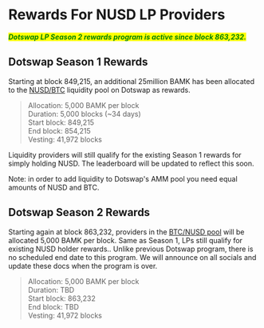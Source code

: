 # Rewards For NUSD LP Providers

_<mark style="color:green;">**Dotswap LP Season 2 rewards program is active since block 863,232.**</mark>_

## Dotswap Season 1 Rewards

Starting at block 849,215, an additional 25million BAMK has been allocated to the [NUSD/BTC](https://www.dotswap.app/swap#R\_BTC\_NUSD%E2%80%A2NUSD%E2%80%A2NUSD%E2%80%A2NUSD) liquidity pool on Dotswap as rewards.

> Allocation: 5,000 BAMK per block \
> Duration: 5,000 blocks (\~34 days) \
> Start block: 849,215 \
> End block: 854,215 \
> Vesting: 41,972 blocks

Liquidity providers will still qualify for the existing Season 1 rewards for simply holding NUSD. The leaderboard will be updated to reflect this soon.

Note: in order to add liquidity to Dotswap's AMM pool you need equal amounts of NUSD and BTC.&#x20;

## Dotswap Season 2 Rewards

Starting again at block 863,232, providers in the [BTC/NUSD pool](https://www.dotswap.app/pools#R\_%E2%80%A2NUSD%E2%80%A2NUSD%E2%80%A2NUSD%E2%80%A2NUSD\_%E2%80%A2BTC) will be allocated 5,000 BAMK per block. Same as Season 1, LPs still qualify for existing NUSD holder rewards.. Unlike previous Dotswap program, there is no scheduled end date to this program. We will announce on all socials and update these docs when the program is over.

> Allocation: 5,000 BAMK per block \
> Duration: TBD\
> Start block: 863,232 \
> End block: TBD \
> Vesting: 41,972 blocks

